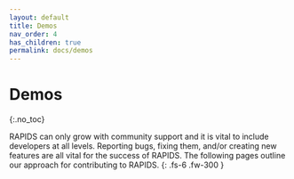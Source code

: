 ```yaml
---
layout: default
title: Demos
nav_order: 4
has_children: true
permalink: docs/demos
---
```


# Demos
{:.no_toc}

RAPIDS can only grow with community support and it is vital to include developers at all levels. Reporting bugs, fixing them, and/or creating new features are all vital for the success of RAPIDS. The following pages outline our approach for contributing to RAPIDS.
{: .fs-6 .fw-300 }
